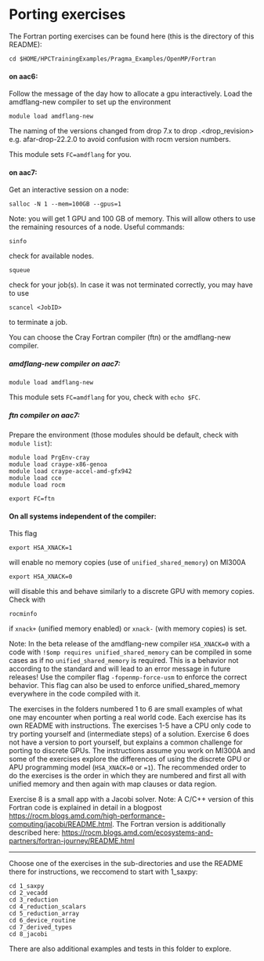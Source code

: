 
# Porting exercises
The Fortran porting exercises can be found here (this is the directory of this README): 
```
cd $HOME/HPCTrainingExamples/Pragma_Examples/OpenMP/Fortran
```
#### on aac6:

Follow the message of the day how to allocate a gpu interactively.
Load the amdflang-new compiler to set up the environment 
```
module load amdflang-new
```
The naming of the versions changed from drop 7.x to drop <llvm-version>.<drop_revision> e.g. afar-drop-22.2.0 to avoid confusion with rocm version numbers.

This module sets ```FC=amdflang``` for you.

#### on aac7:
Get an interactive session on a node:
```
salloc -N 1 --mem=100GB --gpus=1
```
Note: you will get 1 GPU and 100 GB of memory. This will allow others to use the remaining resources of a node.
Useful commands:
```
sinfo
```
check for available nodes.
```
squeue
```
check for your job(s). In case it was not terminated correctly, you may have to use
```
scancel <JobID>
```
to terminate a job.

You can choose the Cray Fortran compiler (ftn) or the amdflang-new compiler.
##### amdflang-new compiler on aac7:
```
module load amdflang-new
```
This module sets ```FC=amdflang``` for you, check with ```echo $FC```.

##### ftn compiler on aac7:
Prepare the environment (those modules should be default, check with ```module list```):
```
module load PrgEnv-cray
module load craype-x86-genoa
module load craype-accel-amd-gfx942
module load cce
module load rocm
```
```
export FC=ftn
```
#### On all systems independent of the compiler:
This flag
```
export HSA_XNACK=1
```
will enable no memory copies (use of `unified_shared_memory`) on MI300A
```
export HSA_XNACK=0
```
will disable this and behave similarly to a discrete GPU with memory copies.
Check with
```
rocminfo
```
if ```xnack+``` (unified memory enabled) or ```xnack-``` (with memory copies) is set.

Note: In the beta release of the amdflang-new compiler ```HSA_XNACK=0``` with a code with ```!$omp requires unified_shared_memory``` can be compiled in some cases as if no ```unified_shared_memory``` is required. This is a behavior not according to the standard and will lead to an error message in future releases! Use the compiler flag ```-fopenmp-force-usm``` to enforce the correct behavior. This flag can also be used to enforce unified_shared_memory everywhere in the code compiled with it.

The exercises in the folders numbered 1 to 6 are small examples of what one may encounter when porting a real world code. 
Each exercise has its own README with instructions.
The exercises 1-5 have a CPU only code to try porting yourself and (intermediate steps) of a solution. Exercise 6 does not have a version to port yourself, but explains a common challenge for porting to discrete GPUs.
The instructions assume you work on MI300A and some of the exercises explore the differences of using the discrete GPU or APU programming model (```HSA_XNACK=0``` or ```=1```).
The recommended order to do the exercises is the order in which they are numbered and first all with unified memory and then again with map clauses or data region.

Exercise 8 is a small app with a Jacobi solver. 
Note: A C/C++ version of this Fortran code is explained in detail in a blogpost 
https://rocm.blogs.amd.com/high-performance-computing/jacobi/README.html. 
The Fortran version is additionally described here: 
https://rocm.blogs.amd.com/ecosystems-and-partners/fortran-journey/README.html
<hr>

Choose one of the exercises in the sub-directories and use the README there for instructions, we reccomend to start with 1_saxpy:
```
cd 1_saxpy
cd 2_vecadd  
cd 3_reduction 
cd 4_reduction_scalars  
cd 5_reduction_array
cd 6_device_routine
cd 7_derived_types
cd 8_jacobi
```
There are also additional examples and tests in this folder to explore.
